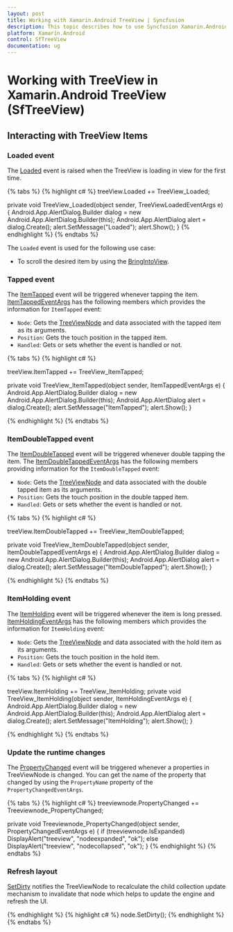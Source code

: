 ```yaml
---
layout: post
title: Working with Xamarin.Android TreeView | Syncfusion
description: This topic describes how to use Syncfusion Xamarin.Android TreeView along with interacting events and other different functionalities
platform: Xamarin.Android
control: SfTreeView
documentation: ug
---
```


# Working with TreeView in Xamarin.Android TreeView (SfTreeView)

## Interacting with TreeView Items

### Loaded event

The [Loaded](https://help.syncfusion.com/cr/xamarin-android/Syncfusion.Android.TreeView.SfTreeView.html) event is raised when the TreeView is loading in view for the first time.

{% tabs %}
{% highlight c# %}
treeView.Loaded += TreeView_Loaded;

private void TreeView_Loaded(object sender, TreeViewLoadedEventArgs e)
{
    Android.App.AlertDialog.Builder dialog = new Android.App.AlertDialog.Builder(this);
    Android.App.AlertDialog alert = dialog.Create();
    alert.SetMessage("Loaded");
    alert.Show();
}
{% endhighlight %}
{% endtabs %}
 
The `Loaded` event is used for the following use case:

* To scroll the desired item by using the [BringIntoView](https://help.syncfusion.com/cr/xamarin-android/Syncfusion.Android.TreeView.SfTreeView.html).

### Tapped event

The [ItemTapped](https://help.syncfusion.com/cr/xamarin-android/Syncfusion.Android.TreeView.SfTreeView.html) event will be triggered whenever tapping the item.  [ItemTappedEventArgs](https://help.syncfusion.com/cr/xamarin-android/Syncfusion.Android.TreeView.ItemTappedEventArgs.html) has the following members which provides the information for `ItemTapped` event:

 * `Node`: Gets the [TreeViewNode](https://help.syncfusion.com/cr/xamarin-android/Syncfusion.TreeView.Engine.TreeViewNode.html) and data associated with the tapped item as its arguments.
 * `Position`: Gets the touch position in the tapped item.
 * `Handled`: Gets or sets whether the event is handled or not.

{% tabs %}
{% highlight c# %}

treeView.ItemTapped += TreeView_ItemTapped;

private void TreeView_ItemTapped(object sender, ItemTappedEventArgs e)
{
    Android.App.AlertDialog.Builder dialog = new Android.App.AlertDialog.Builder(this);
    Android.App.AlertDialog alert = dialog.Create();
    alert.SetMessage("ItemTapped");
    alert.Show();
}

{% endhighlight %}
{% endtabs %}

### ItemDoubleTapped event

The [ItemDoubleTapped](https://help.syncfusion.com/cr/xamarin-android/Syncfusion.Android.TreeView.SfTreeView.html) event will be triggered whenever double tapping the item. The [ItemDoubleTappedEventArgs](https://help.syncfusion.com/cr/xamarin-android/Syncfusion.Android.TreeView.ItemDoubleTappedEventArgs.html) has the following members providing information for the `ItemDoubleTapped` event:

 * `Node`: Gets the [TreeViewNode](https://help.syncfusion.com/cr/xamarin-android/Syncfusion.TreeView.Engine.TreeViewNode.html) and data associated with the double tapped item as its arguments.
 * `Position`: Gets the touch position in the double tapped item.
 * `Handled`: Gets or sets whether the event is handled or not.

{% tabs %}
{% highlight c# %}

treeView.ItemDoubleTapped += TreeView_ItemDoubleTapped;

private void TreeView_ItemDoubleTapped(object sender, ItemDoubleTappedEventArgs e)
{
    Android.App.AlertDialog.Builder dialog = new Android.App.AlertDialog.Builder(this);
    Android.App.AlertDialog alert = dialog.Create();
    alert.SetMessage("ItemDoubleTapped");
    alert.Show();
}

{% endhighlight %}
{% endtabs %}

### ItemHolding event

The [ItemHolding](https://help.syncfusion.com/cr/xamarin-android/Syncfusion.Android.TreeView.SfTreeView.html) event will be triggered whenever the item is long pressed.
 [ItemHoldingEventArgs](https://help.syncfusion.com/cr/xamarin-android/Syncfusion.Android.TreeView.ItemHoldingEventArgs.html) has the following members which provides the information for `ItemHolding` event:

 * `Node`: Gets the [TreeViewNode](https://help.syncfusion.com/cr/xamarin-android/Syncfusion.TreeView.Engine.TreeViewNode.html) and data associated with the hold item as its arguments.
 * `Position`: Gets the touch position in the hold item.
 * `Handled`: Gets or sets whether the event is handled or not.

{% tabs %}
{% highlight c# %}

treeView.ItemHolding += TreeView_ItemHolding;
private void TreeView_ItemHolding(object sender, ItemHoldingEventArgs e)
{
    Android.App.AlertDialog.Builder dialog = new Android.App.AlertDialog.Builder(this);
    Android.App.AlertDialog alert = dialog.Create();
    alert.SetMessage("ItemHolding");
    alert.Show();
}

{% endhighlight %}
{% endtabs %}

### Update the runtime changes

The [PropertyChanged](https://help.syncfusion.com/cr/xamarin-android/Syncfusion.TreeView.Engine.TreeViewNode.html#Syncfusion_TreeView_Engine_TreeViewNode_PropertyChanged) event will be triggered whenever a properties in TreeViewNode is changed. You can get the name of the property that changed by using the `PropertyName` property of the `PropertyChangedEventArgs`.

{% tabs %}
{% highlight c# %}
treeviewnode.PropertyChanged += Treeviewnode_PropertyChanged;

private void Treeviewnode_PropertyChanged(object sender, PropertyChangedEventArgs e)
{
    if (treeviewnode.IsExpanded)
        DisplayAlert("treeview", "nodeexpanded", "ok");
    else
        DisplayAlert("treeview", "nodecollapsed", "ok");
}
{% endhighlight %}
{% endtabs %}

### Refresh layout

[SetDirty](https://help.syncfusion.com/cr/xamarin-android/Syncfusion.TreeView.Engine.TreeViewNode.html#Syncfusion_TreeView_Engine_TreeViewNode_SetDirty) notifies the TreeViewNode to recalculate the child collection update mechanism to invalidate that node which helps to update the engine and refresh the UI.

{% endhighlight %}
{% highlight c# %}
node.SetDirty();
{% endhighlight %}
{% endtabs %}

